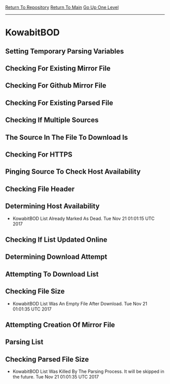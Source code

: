 [Return To Repository](https://github.com/deathbybandaid/piholeparser/)
[Return To Main](https://github.com/deathbybandaid/piholeparser/blob/master/RecentRunLogs/Mainlog.md)
[Go Up One Level](https://github.com/deathbybandaid/piholeparser/blob/master/RecentRunLogs/TopLevelScripts/30-Processing-Blacklists.md)
____________________________________
# KowabitBOD
## Setting Temporary Parsing Variables
## Checking For Existing Mirror File
## Checking For Github Mirror File
## Checking For Existing Parsed File
## Checking If Multiple Sources
## The Source In The File To Download Is
## Checking For HTTPS
## Pinging Source To Check Host Availability
## Checking File Header
## Determining Host Availability
* KowabitBOD List Already Marked As Dead. Tue Nov 21 01:01:15 UTC 2017
## Checking If List Updated Online
## Determining Download Attempt
## Attempting To Download List
## Checking File Size
* KowabitBOD List Was An Empty File After Download. Tue Nov 21 01:01:35 UTC 2017
## Attempting Creation Of Mirror File
## Parsing List
## Checking Parsed File Size
* KowabitBOD List Was Killed By The Parsing Process. It will be skipped in the future. Tue Nov 21 01:01:35 UTC 2017
